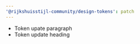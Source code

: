 ```yaml
---
'@rijkshuisstijl-community/design-tokens': patch
---
```


- Token upate paragraph
- Token update heading
